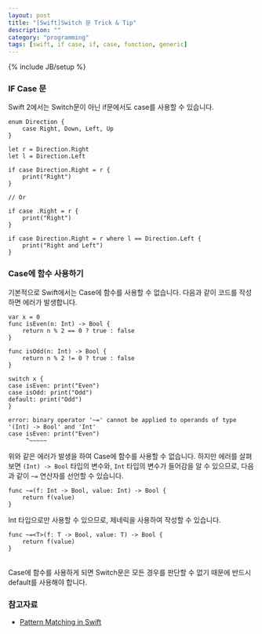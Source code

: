```yaml
---
layout: post
title: "[Swift]Switch 문 Trick & Tip"
description: ""
category: "programming"
tags: [swift, if case, if, case, function, generic]
---
```

{% include JB/setup %}

### IF Case 문

Swift 2에서는 Switch문이 아닌 if문에서도 case를 사용할 수 있습니다.

	enum Direction {
	    case Right, Down, Left, Up
	}

	let r = Direction.Right
	let l = Direction.Left

	if case Direction.Right = r {
	    print("Right")
	}

	// Or

	if case .Right = r {
	    print("Right")
	}

	if case Direction.Right = r where l == Direction.Left {
	    print("Right and Left")
	}

### Case에 함수 사용하기

기본적으로 Swift에서는 Case에 함수를 사용할 수 없습니다. 다음과 같이 코드를 작성하면 에러가 발생합니다.

	var x = 0
	func isEven(n: Int) -> Bool {
	    return n % 2 == 0 ? true : false
	}

	func isOdd(n: Int) -> Bool {
	    return n % 2 != 0 ? true : false
	}

	switch x {
	case isEven: print("Even")
	case isOdd: print("Odd")
	default: print("Odd")
	}

	error: binary operator '~=' cannot be applied to operands of type '(Int) -> Bool' and 'Int'
	case isEven: print("Even")
	     ^~~~~~

위와 같은 에러가 발생을 하여 Case에 함수를 사용할 수 없습니다. 하지만 에러를 살펴보면 `(Int) -> Bool` 타입의 변수와, `Int` 타입의 변수가 들어감을 알 수 있으므로, 다음과 같이 `~=` 연산자를 선언할 수 있습니다.

	func ~=(f: Int -> Bool, value: Int) -> Bool {
	    return f(value)
	}

Int 타입으로만 사용할 수 있으므로, 제네릭을 사용하여 작성할 수 있습니다.

	func ~=<T>(f: T -> Bool, value: T) -> Bool {
	    return f(value)
	}

<br/>

<div class="alert-info">Case에 함수를 사용하게 되면 Switch문은 모든 경우를 판단할 수 없기 때문에 반드시 default를 사용해야 합니다.</div>

### 참고자료

* [Pattern Matching in Swift](http://oleb.net/blog/2015/09/swift-pattern-matching/)

<!--
http://oleb.net/blog/2015/09/swift-ranges-and-intervals/
http://oleb.net/blog/2015/09/more-pattern-matching-examples/
http://natashatherobot.com/swift-2-pattern-matching-with-if-case/
http://ericasadun.com/2015/05/27/swift-the-good-switch-of-the-east/
-->